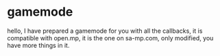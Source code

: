 # gamemode
hello, I have prepared a gamemode for you with all the callbacks, it is compatible with open.mp, it is the one on sa-mp.com, only modified, you have more things in it.
